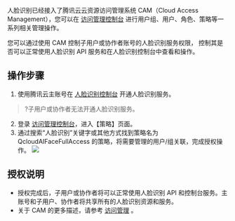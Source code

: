﻿
 人脸识别已经接入了腾讯云云资源访问管理系统 CAM（Cloud Access Management），您可以在 [访问管理控制台](https://cloud.tencent.com/login?s_url=https%3A%2F%2Fconsole.cloud.tencent.com%2Fcam%2Foverview) 进行用户组、用户、角色、策略等一系列相关管理操作。

您可以通过使用 CAM 控制子用户或协作者账号的人脸识别服务权限， 控制其是否可以正常使用人脸识别 API 服务和在人脸识别控制台中查看和操作。

## 操作步骤
1. 使用腾讯云主账号在 [人脸识别控制台](https://cloud.tencent.com/login?s_url=https%3A%2F%2Fconsole.cloud.tencent.com%2Faiface) 开通人脸识别服务。
>?子用户或协作者无法开通人脸识别服务。
2. 登录 [访问管理控制台](https://cloud.tencent.com/login?s_url=https%3A%2F%2Fconsole.cloud.tencent.com%2Fcam%2Foverview)，进入【策略】页面。
3. 通过搜索“人脸识别”关键字或其他方式找到策略名为 QcloudAIFaceFullAccess 的策略，将需要管理的用户/组关联，完成授权操作。
![](https://main.qcloudimg.com/raw/e1e403422021bc473d9bc83784d1b155.png)

## 授权说明

- 授权完成后，子用户或协作者将可以正常使用人脸识别 API 和控制台服务。主账号和子用户、协作者将共享所有的人脸识别资源和服务。
- 关于 CAM 的更多描述，请参考 [访问管理](https://cloud.tencent.com/document/product/598/10583) 。



